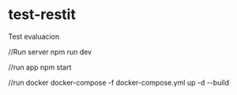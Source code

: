 # test-restit
Test evaluacion

//Run server
npm run dev

//run app
npm start

//run docker
docker-compose -f docker-compose.yml up -d --build
